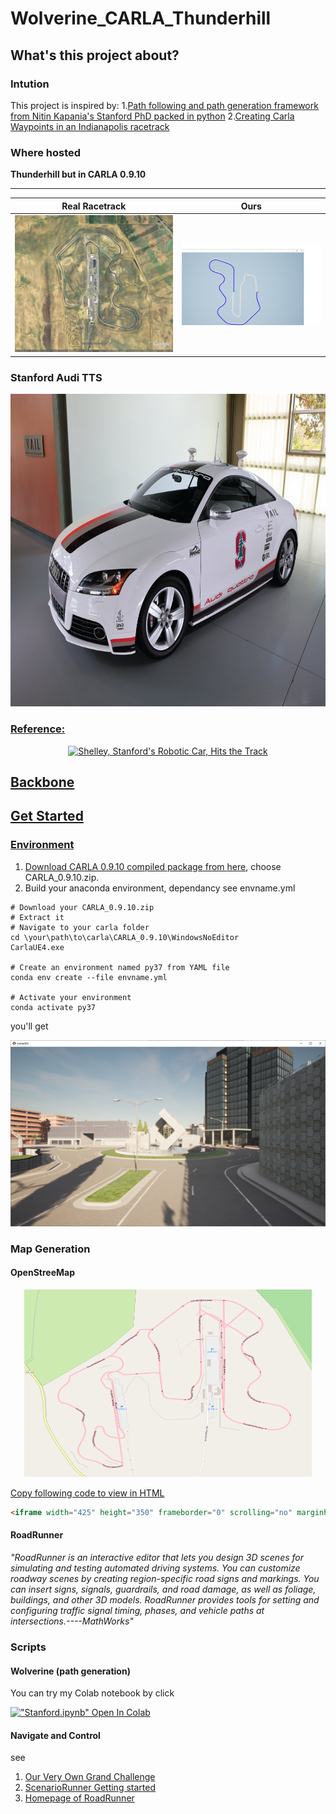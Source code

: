 # Wolverine_CARLA_Thunderhill

## What's this project about?
### Intution
This project is inspired by:
1.[Path following and path generation framework from Nitin Kapania's Stanford PhD packed in python](https://github.com/nkapania/Wolverine)
2.[Creating Carla Waypoints in an Indianapolis racetrack ](https://medium.com/@chardorn/creating-carla-waypoints-9d2cc5c6a656)

### Where hosted
**Thunderhill but in CARLA 0.9.10**

****

| Real Racetrack   | Ours        |
| ---------------- | ----------- |
| ![](https://github.com/jayhsu0627/Wolverine_CARLA_Thunderhill/blob/main/pics/thil-from-airl.jpg)           | ![](https://github.com/jayhsu0627/Wolverine_CARLA_Thunderhill/blob/main/pics/birdsview.png)          |


### Stanford Audi TTS


<p align="center">
    <a href="">
    <img width="" height="500" 
    src="https://github.com/jayhsu0627/Wolverine_CARLA_Thunderhill/blob/main/pics/stanford-audi-tts.jpg"
    alt="Stanford Audi TTS">
</p>

### Reference:

<p align="center">
    <a href="http://www.youtube.com/watch?v=YxHcJTs2Sxk">
    <img width="460" height="300" 
    src="http://img.youtube.com/vi/YxHcJTs2Sxk/0.jpg"
    alt="Shelley, Stanford's Robotic Car, Hits the Track">
</p>




## Backbone

## Get Started

### Environment
1. Download CARLA 0.9.10 compiled package from [here](https://github.com/carla-simulator/carla/releases/tag/0.9.10), choose CARLA_0.9.10.zip.
2. Build your anaconda environment, dependancy see envname.yml

```
# Download your CARLA_0.9.10.zip
# Extract it
# Navigate to your carla folder
cd \your\path\to\carla\CARLA_0.9.10\WindowsNoEditor
CarlaUE4.exe

# Create an environment named py37 from YAML file
conda env create --file envname.yml

# Activate your environment
conda activate py37

```

you'll get

![](https://github.com/jayhsu0627/Wolverine_CARLA_Thunderhill/blob/main/pics/UE4_default_page.png)

### Map Generation

#### OpenStreeMap

<p align="center">
    <a href="https://www.openstreetmap.org/#map=16/39.5387/-122.3368">
    <img width="460" height="300" 
    src="https://github.com/jayhsu0627/Wolverine_CARLA_Thunderhill/blob/main/pics/map.png"
    alt="Thunderhill in OSM">
</p>


Copy following code to view in HTML



```HTML
<iframe width="425" height="350" frameborder="0" scrolling="no" marginheight="0" marginwidth="0" src="https://www.openstreetmap.org/export/embed.html?bbox=-122.35038042068483%2C39.530773993553694%2C-122.32338666915895%2C39.546560835379374&amp;layer=mapnik" style="border: 1px solid black"></iframe><br/><small><a href="https://www.openstreetmap.org/#map=16/39.5387/-122.3369">Check Larger Map</a></small>
```


#### RoadRunner

*"RoadRunner is an interactive editor that lets you design 3D scenes for simulating and testing automated driving systems. You can customize roadway scenes by creating region-specific road signs and markings. You can insert signs, signals, guardrails, and road damage, as well as foliage, buildings, and other 3D models. RoadRunner provides tools for setting and configuring traffic signal timing, phases, and vehicle paths at intersections.----MathWorks"*


### Scripts
#### Wolverine (path generation)
You can try my Colab notebook by click

[!["Stanford.ipynb" Open In Colab](https://colab.research.google.com/assets/colab-badge.svg)](https://colab.research.google.com/drive/11XgI3dEN68-wI52tvl7awQ_fPqkG-qge?usp=sharing)


#### Navigate and Control



see

1. [Our Very Own Grand Challenge](https://medium.com/udacity/our-very-own-grand-challenge-b004a9863024)
2. [ScenarioRunner Getting started](https://github.com/carla-simulator/scenario_runner/blob/master/Docs/getting_scenariorunner.md)
3. [Homepage of RoadRunner](https://www.mathworks.com/products/roadrunner.html)


